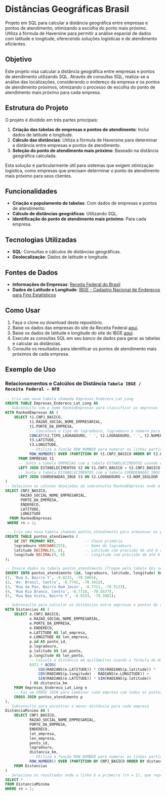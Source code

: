 # Distâncias Geográficas Brasil

Projeto em SQL para calcular a distância geográfica entre empresas e pontos de atendimento, otimizando a escolha do ponto mais próximo. Utiliza a fórmula de Haversine para permitir a análise espacial de dados com latitude e longitude, oferecendo soluções logísticas e de atendimento eficientes.

## Objetivo

Este projeto visa calcular a distância geográfica entre empresas e pontos de atendimento utilizando SQL. Através de consultas SQL, realiza-se a análise das localizações, considerando o endereço da empresa e os pontos de atendimento próximos, otimizando o processo de escolha do ponto de atendimento mais próximo para cada empresa.

## Estrutura do Projeto

O projeto é dividido em três partes principais:

1. **Criação das tabelas de empresas e pontos de atendimento**: Inclui dados de latitude e longitude.
2. **Cálculo das distâncias**: Utiliza a fórmula de Haversine para determinar a distância entre empresas e pontos de atendimento.
3. **Seleção do ponto de atendimento mais próximo**: Baseado na distância geográfica calculada.

Esta solução é particularmente útil para sistemas que exigem otimização logística, como empresas que precisam determinar o ponto de atendimento mais próximo para seus clientes.

## Funcionalidades

- **Criação e populamento de tabelas**: Com dados de empresas e pontos de atendimento.
- **Cálculo de distâncias geográficas**: Utilizando SQL.
- **Identificação do ponto de atendimento mais próximo**: Para cada empresa.

## Tecnologias Utilizadas

- **SQL**: Consultas e cálculos de distâncias geográficas.
- **Geolocalização**: Dados de latitude e longitude.

## Fontes de Dados

- **Informações de Empresas**: [Receita Federal do Brasil](https://arquivos.receitafederal.gov.br/dados/cnpj/dados_abertos_cnpj/?C=N;O=D)
- **Dados de Latitude e Longitude**: [IBGE - Cadastro Nacional de Endereços para Fins Estatísticos](https://www.ibge.gov.br/estatisticas/sociais/populacao/38734-cadastro-nacional-de-enderecos-para-fins-estatisticos.html?=&t=downloads)

## Como Usar

1. Faça o clone ou download deste repositório.
2. Baixe os dados das empresas do site da Receita Federal [aqui](https://arquivos.receitafederal.gov.br/dados/cnpj/dados_abertos_cnpj/?C=N;O=D).
3. Baixe os dados de latitude e longitude do site do IBGE [aqui](https://www.ibge.gov.br/estatisticas/sociais/populacao/38734-cadastro-nacional-de-enderecos-para-fins-estatisticos.html?=&t=downloads).
4. Execute as consultas SQL em seu banco de dados para gerar as tabelas e calcular as distâncias.
5. Consulte os resultados para identificar os pontos de atendimento mais próximos de cada empresa.

## Exemplo de Uso

### Relacionamentos e Calcúlos de Distância `Tabela IBGE / Receita Federal - RFB`

```sql
-- Cria uma nova tabela chamada Empresas_Endereco_Lat_Long
CREATE TABLE Empresas_Endereco_Lat_Long AS
-- Subconsulta com o nome RankedEmpresas para classificar as empresas
WITH RankedEmpresas AS (
    SELECT t1.CNPJ_BASICO,
           t1.RAZAO_SOCIAL_NOME_EMPRESARIAL,
           t1.PORTE_DA_EMPRESA,
           -- Concatena o tipo de logradouro, logradouro e número para formar o endereço completo
           CONCAT(t2.TIPO_LOGRADOURO, ' ', t2.LOGRADOURO, ' ', t2.NUMERO) AS ENDERECO,
           t3.LATITUDE,
           t3.LONGITUDE,
           -- Utiliza a função ROW_NUMBER para numerar as linhas particionadas pelo CNPJ_BASICO e ordenadas pelo logradouro
           ROW_NUMBER() OVER (PARTITION BY t1.CNPJ_BASICO ORDER BY t2.LOGRADOURO) AS rn
      FROM EMPRESAS t1
      -- Junta a tabela EMPRESAS com a tabela ESTABELECIMENTOS usando o CNPJ_BASICO como chave
      LEFT JOIN ESTABELECIMENTOS t2 ON t1.CNPJ_BASICO = t2.CNPJ_BASICO
      -- Junta a tabela ESTABELECIMENTOS com a tabela COORDENADAS_IBGE usando o logradouro como chave
      LEFT JOIN COORDENADAS_IBGE t3 ON t2.LOGRADOURO = t3.NOM_SEGLOGR
)
-- Seleciona as colunas desejadas da subconsulta RankedEmpresas onde a linha é a primeira (rn = 1)
SELECT CNPJ_BASICO,
       RAZAO_SOCIAL_NOME_EMPRESARIAL,
       PORTE_DA_EMPRESA,
       ENDERECO,
       LATITUDE,
       LONGITUDE
  FROM RankedEmpresas
 WHERE rn = 1;

 -- Cria uma nova tabela chamada pontos_atendimento para armazenar os pontos de atendimento
CREATE TABLE pontos_atendimento (
    id INT PRIMARY KEY,             -- Chave primária
    logradouro VARCHAR(255),        -- Nome do logradouro
    latitude DECIMAL(9, 6),         -- Latitude com precisão de até 6 casas decimais
    longitude DECIMAL(9, 6)         -- Longitude com precisão de até 6 casas decimais
);

-- Insere dados na tabela pontos_atendimento (Troque pela tabela dos seus pontos designados contendo Latitude e Longitude)
INSERT INTO pontos_atendimento (id, logradouro, latitude, longitude) VALUES
(1, 'Rua X, Bairro Y', -9.0232, -70.5065),
(2, 'Av. Brasil, Centro', -8.7742, -70.3415),
(3, 'Rua da Paz, Bairro Bom Jesus', -8.7711, -70.5123),
(4, 'Rua Rio Branco, Centro', -8.7718, -70.5577),
(5, 'Rua Boa Vista, Bairro Y', -8.8333, -70.3001);

-- Subconsulta para calcular as distâncias entre empresas e pontos de atendimento
WITH Distancias AS (
    SELECT e.CNPJ_BASICO,
           e.RAZAO_SOCIAL_NOME_EMPRESARIAL,
           e.PORTE_DA_EMPRESA,
           e.ENDERECO,
           e.LATITUDE AS lat_empresa,
           e.LONGITUDE AS lon_empresa,
           p.id AS ponto_id,
           p.logradouro,
           p.latitude AS lat_ponto,
           p.longitude AS lon_ponto,
           -- Calcula a distância em quilômetros usando a fórmula de Haversine
           6371 * ACOS(
               COS(RADIANS(e.LATITUDE)) * COS(RADIANS(p.latitude)) *
               COS(RADIANS(p.longitude) - RADIANS(e.LONGITUDE)) +
               SIN(RADIANS(e.LATITUDE)) * SIN(RADIANS(p.latitude))
           ) AS distancia_km
    FROM Empresas_Endereco_Lat_Long e
    -- Faz um CROSS JOIN para combinar cada empresa com todos os pontos de atendimento
    CROSS JOIN pontos_atendimento p
),
-- Subconsulta para encontrar a menor distância para cada empresa
DistanciaMinima AS (
    SELECT CNPJ_BASICO,
           RAZAO_SOCIAL_NOME_EMPRESARIAL,
           PORTE_DA_EMPRESA,
           ENDERECO,
           lat_empresa,
           lon_empresa,
           ponto_id,
           logradouro,
           distancia_km,
           -- Utiliza a função ROW_NUMBER para numerar as linhas particionadas pelo CNPJ_BASICO e ordenadas pela distância
           ROW_NUMBER() OVER (PARTITION BY CNPJ_BASICO ORDER BY distancia_km) AS rn
    FROM Distancias
)
-- Seleciona os resultados onde a linha é a primeira (rn = 1), que representa o ponto de atendimento mais próximo
SELECT *
FROM DistanciaMinima
WHERE rn = 1;
